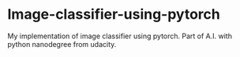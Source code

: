 # Image-classifier-using-pytorch
My implementation of image classifier using pytorch. Part of A.I. with python nanodegree from udacity.
